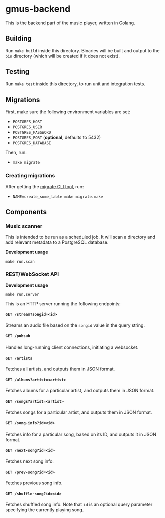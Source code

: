 # gmus-backend

This is the backend part of the music player, written in Golang.

## Building

Run `make build` inside this directory. Binaries will be built and output to the `bin` directory (which will be created if it does not exist).

## Testing

Run `make test` inside this directory, to run unit and integration tests.

## Migrations

First, make sure the following environment variables are set:

- `POSTGRES_HOST`
- `POSTGRES_USER`
- `POSTGRES_PASSWORD`
- `POSTGRES_PORT` (**optional**, defaults to 5432)
- `POSTGRES_DATABASE`

Then, run:

- `make migrate`

### Creating migrations

After getting the [migrate CLI tool](https://github.com/golang-migrate/migrate/tree/master/cmd/migrate), run:

- `NAME=create_some_table make migrate.make`

## Components

### Music scanner

This is intended to be run as a scheduled job. It will scan a directory and add relevant metadata to a PostgreSQL database.

**Development usage**

`make run.scan`

### REST/WebSocket API

**Development usage**

`make run.server`

This is an HTTP server running the following endpoints:

#### `GET /stream?songid=<id>`

Streams an audio file based on the `songid` value in the query string.

####  `GET /pubsub`

Handles long-running client connections, initiating a websocket.

#### `GET /artists`

Fetches all artists, and outputs them in JSON format.

#### `GET /albums?artist=<artist>`

Fetches albums for a particular artist, and outputs them in JSON format.

#### `GET /songs?artist=<artist>`

Fetches songs for a particular artist, and outputs them in JSON format.

#### `GET /song-info?id=<id>`

Fetches info for a particular song, based on its ID, and outputs it in JSON format.

#### `GET /next-song?id=<id>`

Fetches next song info.

#### `GET /prev-song?id=<id>`

Fetches previous song info.

#### `GET /shuffle-song?id=<id>`

Fetches shuffled song info. Note that `id` is an optional query parameter specifying the currently playing song.
